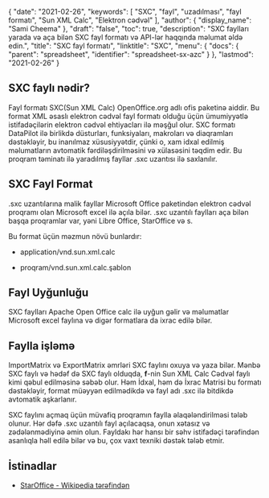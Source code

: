 {
  "date": "2021-02-26",
  "keywords": [
"SXC",
"fayl",
"uzadılması",
"fayl formatı",
"Sun XML Calc",
"Elektron cədvəl"
],
  "author": {
    "display_name": "Sami Cheema"
},
  "draft": "false",
  "toc": true,
  "description": "SXC faylları yarada və aça bilən SXC fayl formatı və API-lər haqqında məlumat əldə edin.",
  "title": "SXC fayl formatı",
  "linktitle": "SXC",
  "menu": {
    "docs": {
      "parent": "spreadsheet",
      "identifier": "spreadsheet-sx-azc"
}
},
  "lastmod": "2021-02-26"
}

## SXC faylı nədir? ##

Fayl formatı SXC(Sun XML Calc) OpenOffice.org adlı ofis paketinə aiddir. Bu format XML əsaslı elektron cədvəl fayl formatı olduğu üçün ümumiyyətlə istifadəçilərin elektron cədvəl ehtiyacları ilə məşğul olur. SXC formatı DataPilot ilə birlikdə düsturları, funksiyaları, makroları və diaqramları dəstəkləyir, bu inanılmaz xüsusiyyətdir, çünki o, xam idxal edilmiş məlumatların avtomatik fərdiləşdirilməsini və xülasəsini təqdim edir. Bu proqram təminatı ilə yaradılmış fayllar .sxc uzantısı ilə saxlanılır.


## SXC Fayl Format ##

.sxc uzantılarına malik fayllar Microsoft Office paketindən elektron cədvəl proqramı olan Microsoft excel ilə açıla bilər. .sxc uzantılı faylları aça bilən başqa proqramlar var, yəni Libre Office, StarOffice və s.

Bu format üçün məzmun növü bunlardır:

* application/vnd.sun.xml.calc

* proqram/vnd.sun.xml.calc.şablon


## Fayl Uyğunluğu ##

SXC faylları Apache Open Office calc ilə uyğun gəlir və məlumatlar Microsoft excel faylına və digər formatlara da ixrac edilə bilər.

## Faylla işləmə ##

ImportMatrix və ExportMatrix əmrləri SXC faylını oxuya və yaza bilər. Mənbə SXC faylı və hədəf də SXC faylı olduqda, **f**-nin Sun XML Calc Cədvəl faylı kimi qəbul edilməsinə səbəb olur. Həm İdxal, həm də İxrac Matrisi bu formatı dəstəkləyir, format müəyyən edilmədikdə və fayl adı .sxc ilə bitdikdə avtomatik aşkarlanır.

SXC faylını açmaq üçün müvafiq proqramın faylla əlaqələndirilməsi tələb olunur. Hər dəfə .sxc uzantılı fayl açılacaqsa, onun xətasız və zədələnmədiyinə əmin olun. Fayldakı hər hansı bir səhv istifadəçi tərəfindən asanlıqla həll edilə bilər və bu, çox vaxt texniki dəstək tələb etmir.


## İstinadlar ##

* [StarOffice - Wikipedia tərəfindən](https://en.wikipedia.org/wiki/StarOffice)


